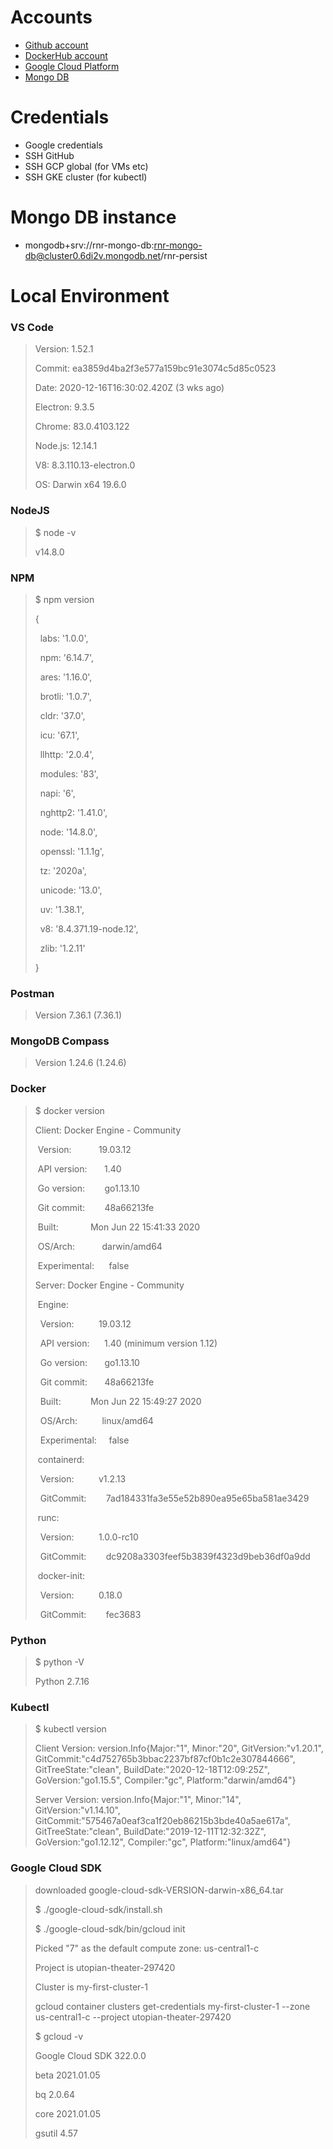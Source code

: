 # Accounts
- [Github account](https://github.com)
- [DockerHub account](https://hub.docker.com/?ref=login)
- [Google Cloud Platform](https://console.cloud.google.com/billing/01D4EF-77D620-DAFCAA?project=utopian-theater-297420)
- [Mongo DB](https://account.mongodb.com/account/login)

# Credentials
- Google credentials
- SSH GitHub
- SSH GCP global (for VMs etc)
- SSH GKE cluster (for kubectl)

# Mongo DB instance
- mongodb+srv://rnr-mongo-db:rnr-mongo-db@cluster0.6di2v.mongodb.net/rnr-persist

# Local Environment

### VS Code
> Version: 1.52.1
> 
> Commit: ea3859d4ba2f3e577a159bc91e3074c5d85c0523
> 
> Date: 2020-12-16T16:30:02.420Z (3 wks ago)
> 
> Electron: 9.3.5
> 
> Chrome: 83.0.4103.122
> 
> Node.js: 12.14.1
> 
> V8: 8.3.110.13-electron.0
> 
> OS: Darwin x64 19.6.0

### NodeJS
> $ node -v
> 
> v14.8.0

### NPM
> $ npm version
> 
> {
> 
>   labs: '1.0.0',
> 
>   npm: '6.14.7',
> 
>   ares: '1.16.0',
> 
>   brotli: '1.0.7',
> 
>   cldr: '37.0',
> 
>   icu: '67.1',
> 
>   llhttp: '2.0.4',
> 
>   modules: '83',
> 
>   napi: '6',
> 
>   nghttp2: '1.41.0',
> 
>   node: '14.8.0',
> 
>   openssl: '1.1.1g',
> 
>   tz: '2020a',
> 
>   unicode: '13.0',
> 
>   uv: '1.38.1',
> 
>   v8: '8.4.371.19-node.12',
> 
>   zlib: '1.2.11'
> 
> }

### Postman
> Version 7.36.1 (7.36.1)

### MongoDB Compass
> Version 1.24.6 (1.24.6)

### Docker
> $ docker version
> 
> Client: Docker Engine - Community
> 
>  Version:           19.03.12
> 
>  API version:       1.40
> 
>  Go version:        go1.13.10
> 
>  Git commit:        48a66213fe
> 
>  Built:             Mon Jun 22 15:41:33 2020
> 
>  OS/Arch:           darwin/amd64
> 
>  Experimental:      false
> 
> 
> Server: Docker Engine - Community
> 
>  Engine:
> 
>   Version:          19.03.12
> 
>   API version:      1.40 (minimum version 1.12)
> 
>   Go version:       go1.13.10
> 
>   Git commit:       48a66213fe
> 
>   Built:            Mon Jun 22 15:49:27 2020
> 
>   OS/Arch:          linux/amd64
> 
>   Experimental:     false
> 
>  containerd:
> 
>   Version:          v1.2.13
> 
>   GitCommit:        7ad184331fa3e55e52b890ea95e65ba581ae3429
> 
>  runc:
> 
>   Version:          1.0.0-rc10
> 
>   GitCommit:        dc9208a3303feef5b3839f4323d9beb36df0a9dd
> 
>  docker-init:
> 
>   Version:          0.18.0
> 
>   GitCommit:        fec3683

### Python
> $ python -V
> 
> Python 2.7.16

### Kubectl
> $ kubectl version
> 
> Client Version: version.Info{Major:"1", Minor:"20", GitVersion:"v1.20.1", GitCommit:"c4d752765b3bbac2237bf87cf0b1c2e307844666", GitTreeState:"clean", BuildDate:"2020-12-18T12:09:25Z", GoVersion:"go1.15.5", Compiler:"gc", Platform:"darwin/amd64"}
> 
> Server Version: version.Info{Major:"1", Minor:"14", GitVersion:"v1.14.10", GitCommit:"575467a0eaf3ca1f20eb86215b3bde40a5ae617a", GitTreeState:"clean", BuildDate:"2019-12-11T12:32:32Z", GoVersion:"go1.12.12", Compiler:"gc", Platform:"linux/amd64"}

### Google Cloud SDK
> downloaded google-cloud-sdk-VERSION-darwin-x86_64.tar
> 
> $ ./google-cloud-sdk/install.sh
> 
> $ ./google-cloud-sdk/bin/gcloud init
> 
> Picked "7" as the default compute zone: us-central1-c
> 
> Project is utopian-theater-297420
> 
> Cluster is my-first-cluster-1
> 
> gcloud container clusters get-credentials my-first-cluster-1 --zone us-central1-c --project utopian-theater-297420
> 
> 
> $ gcloud -v
> 
> Google Cloud SDK 322.0.0
> 
> beta 2021.01.05
> 
> bq 2.0.64
> 
> core 2021.01.05
> 
> gsutil 4.57
